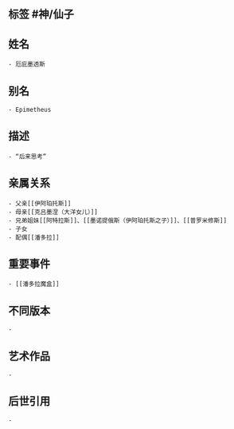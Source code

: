 ## 标签  #神/仙子
## 姓名
	- 厄庇墨透斯
## 别名
	- Epimetheus
## 描述
	- “后来思考”
## 亲属关系
	- 父亲[[伊阿珀托斯]]
	- 母亲[[克吕墨涅（大洋女儿）]]
	- 兄弟姐妹[[阿特拉斯]]、[[墨诺提俄斯（伊阿珀托斯之子）]]、[[普罗米修斯]]
	- 子女
	- 配偶[[潘多拉]]
## 重要事件
	- [[潘多拉魔盒]]
## 不同版本
	-
## 艺术作品
	-
## 后世引用
	-

